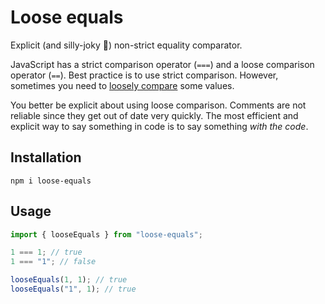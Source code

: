 # Loose equals

Explicit (and silly-joky 🤡) non-strict equality comparator.

JavaScript has a strict comparison operator (`===`) and a loose comparison operator (`==`). Best practice is to use strict comparison. However, sometimes you need to [loosely compare](https://developer.mozilla.org/en-US/docs/Web/JavaScript/Equality_comparisons_and_sameness#Loose_equality_using) some values.

You better be explicit about using loose comparison. Comments are not reliable since they get out of date very quickly. The most efficient and explicit way to say something in code is to say something _with the code_.

## Installation

```
npm i loose-equals
```

## Usage

```js
import { looseEquals } from "loose-equals";

1 === 1; // true
1 === "1"; // false

looseEquals(1, 1); // true
looseEquals("1", 1); // true
```
